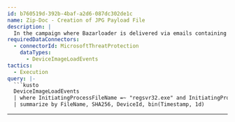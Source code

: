 ```yaml
---
id: b760519d-392b-4baf-a2d6-087dc302de1c
name: Zip-Doc - Creation of JPG Payload File
description: |
  In the campaign where Bazarloader is delivered via emails containing pw protected zip attachments, regsvr32.exe is used to launch a malicious payload that is disguised as a JPG file.
requiredDataConnectors:
  - connectorId: MicrosoftThreatProtection
    dataTypes:
      - DeviceImageLoadEvents
tactics:
  - Execution
query: |-
  ```kusto
  DeviceImageLoadEvents
  | where InitiatingProcessFileName =~ "regsvr32.exe" and InitiatingProcessCommandLine has ".jpg" and FileName endswith ".jpg"
  | summarize by FileName, SHA256, DeviceId, bin(Timestamp, 1d)
  ```
---
```


